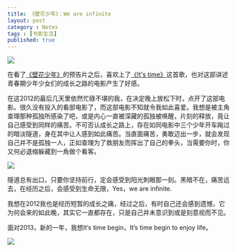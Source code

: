 ```yaml
---
title: 《壁花少年》：We are infinite
layout: post
category : Notes
tags : [书影生活]
published: true
---
```

![](http://pic.yupoo.com/ljhero/Cx7oZxAO/medium.jpg)

在看了[《壁花少年》](http://movie.douban.com/subject/4847665/)的预告片之后，喜欢上了[《It's time》][1]这首歌，也对这部讲述青春期少年少女们的成长之路的电影产生了好感。

在这2012的最后几天里依然忙碌不堪的我，在决定晚上放松下时，点开了这部电影。很久没有投入的看部电影了，而这部电影不知就令我如此喜爱。我想是被主角查理那种孤独所感染了吧，或是内心一直被深藏的孤独被唤醒，片刻的释放，竟让自己感受到同样的痛苦。不可否认成长之路上，存在如同电影中三个少年开车飚过的暗淡隧道，身在其中让人感到如此痛苦。当直面痛苦，勇敢迈出一步，就会发现自己并不是孤独一人，正如查理为了救朋友而挥出了自己的拳头，当需要你时，你又何必退缩躲藏到一角做个看客。

![](http://pic.yupoo.com/ljhero/Cx7oZWYE/ChBrJ.png)

隧道总有出口，只要你坚持前行，定会感受到阳光刺眼那一刻。黑暗不在，痛苦远去，在经历之后，会感受到生命无限，Yes，we are infinite.

我想在2012我也是经历短暂的成长之痛，经过之后，有时自己还会感到遗憾，它为何会来的如此晚，其实它一直都存在，只是自己并未意识到或是刻意视而不见。

面对2013，新的一年，我想It‘s time begin，It’s time begin to enjoy life。

![](http://pic.yupoo.com/ljhero/Cx7p0lRM/l0khz.png)

[1]:http://www.xiami.com/song/play?ids=/song/playlist/id/1770161272/object_name/default/object_id/0